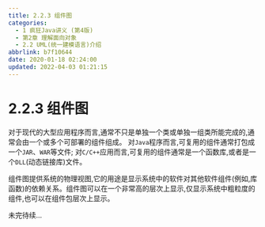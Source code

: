 ```yaml
---
title: 2.2.3 组件图
categories: 
  - 1 疯狂Java讲义 (第4版)
  - 第2章 理解面向对象
  - 2.2 UML(统一建模语言)介绍
abbrlink: b7f10644
date: 2020-01-18 02:24:00
updated: 2022-04-03 01:21:15
---
```

# 2.2.3 组件图
对于现代的大型应用程序而言,通常不只是单独一个类或单独一组类所能完成的,通常会由一个或多个可部署的组件组成。
对`Java`程序而言,可复用的组件通常打包成一个`JAR`、`WAR`等文件;
对`C/C++`应用而言,可复用的组件通常是一个函数库,或者是一个`DLL`(动态链接库)文件。

组件图提供系统的物理视图,它的用途是显示系统中的软件对其他软件组件(例如,库函数)的依赖关系。组件图可以在一个非常高的层次上显示,仅显示系统中粗粒度的组件,也可以在组件包层次上显示。

未完待续...

